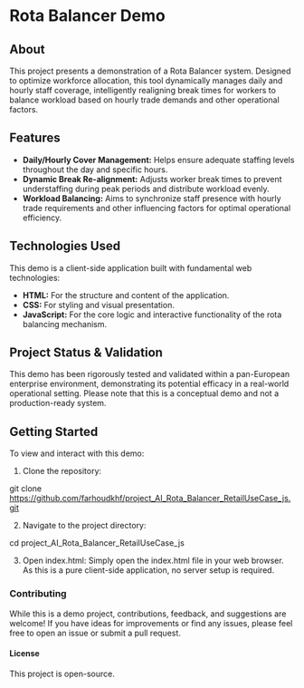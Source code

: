 # Rota Balancer Demo
## About
This project presents a demonstration of a Rota Balancer system. Designed to optimize workforce allocation, this tool dynamically manages daily and hourly staff coverage, intelligently realigning break times for workers to balance workload based on hourly trade demands and other operational factors.

## Features
* **Daily/Hourly Cover Management:** Helps ensure adequate staffing levels throughout the day and specific hours.
* **Dynamic Break Re-alignment:** Adjusts worker break times to prevent understaffing during peak periods and distribute workload evenly.
* **Workload Balancing:** Aims to synchronize staff presence with hourly trade requirements and other influencing factors for optimal operational efficiency.

## Technologies Used
This demo is a client-side application built with fundamental web technologies:
* **HTML:** For the structure and content of the application.
* **CSS:** For styling and visual presentation.
* **JavaScript:** For the core logic and interactive functionality of the rota balancing mechanism.

## Project Status & Validation
This demo has been rigorously tested and validated within a pan-European enterprise environment, demonstrating its potential efficacy in a real-world operational setting. Please note that this is a conceptual demo and not a production-ready system.

## Getting Started
To view and interact with this demo:

1. Clone the repository:

git clone https://github.com/farhoudkhf/project_AI_Rota_Balancer_RetailUseCase_js.git

2. Navigate to the project directory:

cd project_AI_Rota_Balancer_RetailUseCase_js

3. Open index.html: Simply open the index.html file in your web browser. As this is a pure client-side application, no server setup is required.


### Contributing
While this is a demo project, contributions, feedback, and suggestions are welcome! If you have ideas for improvements or find any issues, please feel free to open an issue or submit a pull request.

#### License
This project is open-source.
